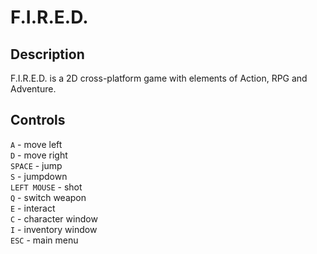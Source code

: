 F.I.R.E.D.
==========


Description
-----------

F.I.R.E.D. is a 2D cross-platform game with elements of Action, RPG and Adventure.


Controls
--------

`A` - move left  
`D` - move right  
`SPACE` - jump  
`S` - jumpdown  
`LEFT MOUSE` - shot  
`Q` - switch weapon  
`E` - interact  
`C` - character window  
`I` - inventory window  
`ESC` - main menu  

